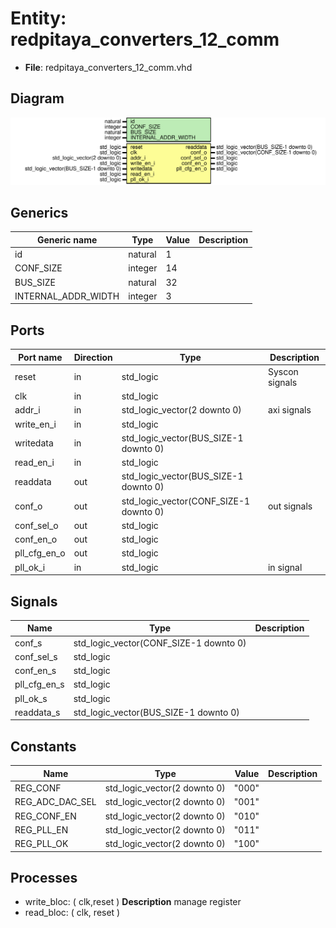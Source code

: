 # Entity: redpitaya_converters_12_comm

- **File**: redpitaya_converters_12_comm.vhd
## Diagram

![Diagram](redpitaya_converters_12_comm.svg "Diagram")
## Generics

| Generic name        | Type    | Value | Description |
| ------------------- | ------- | ----- | ----------- |
| id                  | natural | 1     |             |
| CONF_SIZE           | integer | 14    |             |
| BUS_SIZE            | natural | 32    |             |
| INTERNAL_ADDR_WIDTH | integer | 3     |             |
## Ports

| Port name    | Direction | Type                                   | Description    |
| ------------ | --------- | -------------------------------------- | -------------- |
| reset        | in        | std_logic                              | Syscon signals |
| clk          | in        | std_logic                              |                |
| addr_i       | in        | std_logic_vector(2 downto 0)           | axi signals    |
| write_en_i   | in        | std_logic                              |                |
| writedata    | in        | std_logic_vector(BUS_SIZE-1 downto 0)  |                |
| read_en_i    | in        | std_logic                              |                |
| readdata     | out       | std_logic_vector(BUS_SIZE-1 downto 0)  |                |
| conf_o       | out       | std_logic_vector(CONF_SIZE-1 downto 0) | out signals    |
| conf_sel_o   | out       | std_logic                              |                |
| conf_en_o    | out       | std_logic                              |                |
| pll_cfg_en_o | out       | std_logic                              |                |
| pll_ok_i     | in        | std_logic                              | in signal      |
## Signals

| Name         | Type                                   | Description |
| ------------ | -------------------------------------- | ----------- |
| conf_s       | std_logic_vector(CONF_SIZE-1 downto 0) |             |
| conf_sel_s   | std_logic                              |             |
| conf_en_s    | std_logic                              |             |
| pll_cfg_en_s | std_logic                              |             |
| pll_ok_s     | std_logic                              |             |
| readdata_s   | std_logic_vector(BUS_SIZE-1 downto 0)  |             |
## Constants

| Name            | Type                         | Value  | Description |
| --------------- | ---------------------------- | ------ | ----------- |
| REG_CONF        | std_logic_vector(2 downto 0) |  "000" |             |
| REG_ADC_DAC_SEL | std_logic_vector(2 downto 0) |  "001" |             |
| REG_CONF_EN     | std_logic_vector(2 downto 0) |  "010" |             |
| REG_PLL_EN      | std_logic_vector(2 downto 0) |  "011" |             |
| REG_PLL_OK      | std_logic_vector(2 downto 0) |  "100" |             |
## Processes
- write_bloc: ( clk,reset )
**Description**
 manage register 
- read_bloc: ( clk, reset )
